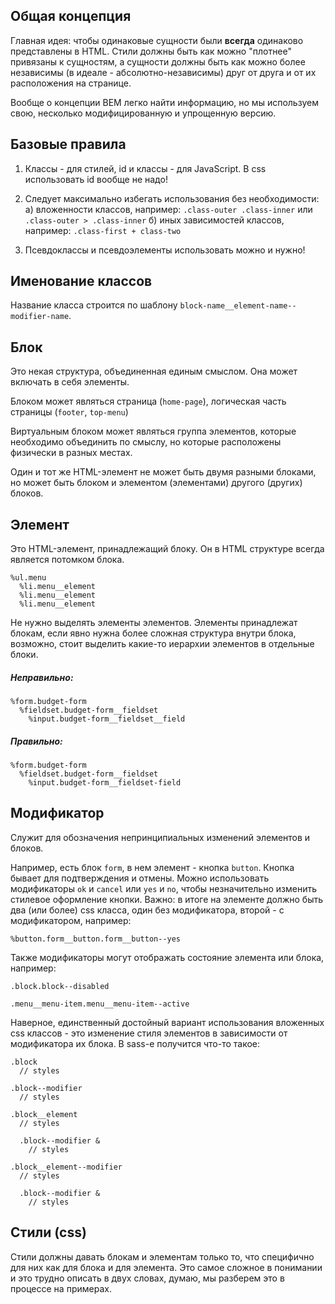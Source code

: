 ## Общая концепция

Главная идея: чтобы одинаковые сущности были **всегда** одинаково представлены в HTML.
Стили должны быть как можно "плотнее" привязаны к сущностям, а сущности должны быть как можно более независимы (в идеале - абсолютно-независимы) друг от друга и от их расположения на странице.

Вообще о концепции BEM легко найти информацию, но мы используем свою, несколько модифицированную и упрощенную версию.

## Базовые правила

1. Классы - для стилей, id и классы - для JavaScript. В css использовать id вообще не надо!

2. Следует максимально избегать использования без необходимости:
а) вложенности классов, например: `.class-outer .class-inner` или `.class-outer > .class-inner`
б) иных зависимостей классов, например: `.class-first + class-two`

3. Псевдоклассы и псевдоэлементы использовать можно и нужно!

## Именование классов

Название класса строится по шаблону `block-name__element-name--modifier-name`.

## Блок

Это некая структура, объединенная единым смыслом. Она может включать в себя элементы.

Блоком может являться страница (`home-page`), логическая часть страницы (`footer`, `top-menu`)

Виртуальным блоком может являться группа элементов, которые необходимо объединить по смыслу, но которые расположены физически в разных местах. 

Один и тот же HTML-элемент не может быть двумя разными блоками, но может быть блоком и элементом (элементами) другого (других) блоков.

## Элемент

Это HTML-элемент, принадлежащий блоку. Он в HTML структуре всегда является потомком блока.

```
%ul.menu
  %li.menu__element
  %li.menu__element
  %li.menu__element
```

Не нужно выделять элементы элементов. Элементы принадлежат блокам, если явно нужна более сложная структура внутри блока, возможно, стоит выделить какие-то иерархии элементов в отдельные блоки.

##### Неправильно:

```
%form.budget-form
  %fieldset.budget-form__fieldset
    %input.budget-form__fieldset__field
```

##### Правильно:

```
%form.budget-form
  %fieldset.budget-form__fieldset
    %input.budget-form__fieldset-field
```

## Модификатор

Служит для обозначения непринципиальных изменений элементов и блоков.

Например, есть блок `form`, в нем элемент - кнопка `button`. Кнопка бывает для подтверждения и отмены. Можно использовать модификаторы `ok` и `cancel` или `yes` и `no`, чтобы незначительно изменить стилевое оформление кнопки.
Важно: в итоге на элементе должно быть два (или более) css класса, один без модификатора, второй - с модификатором, например:

`%button.form__button.form__button--yes`

Также модификаторы могут отображать состояние элемента или блока, например:

`.block.block--disabled`

`.menu__menu-item.menu__menu-item--active`

Наверное, единственный достойный вариант использования вложенных css классов - это изменение стиля элементов в зависимости от модификатора их блока. В sass-е получится что-то такое:

```
.block
  // styles

.block--modifier
  // styles

.block__element
  // styles

  .block--modifier &
    // styles

.block__element--modifier
  // styles

  .block--modifier &
    // styles
```

## Стили (css)

Стили должны давать блокам и элементам только то, что специфично для них как для блока и для элемента. Это самое сложное в понимании и это трудно описать в двух словах, думаю, мы разберем это в процессе на примерах.
